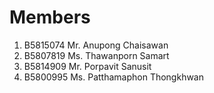 Members
=======

  1. B5815074 Mr. Anupong Chaisawan
2. B5807819 Ms. Thawanporn Samart
3. B5814909 Mr. Porpavit Sanusit
4. B5800995 Ms. Patthamaphon Thongkhwan